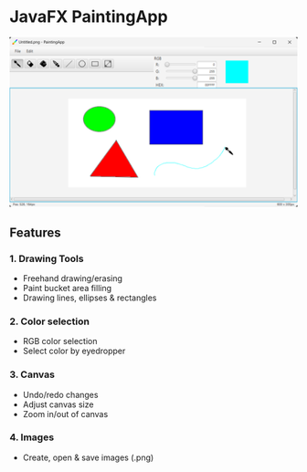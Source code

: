 # JavaFX PaintingApp
![Demo image](demo.png)
## Features
### 1. Drawing Tools
* Freehand drawing/erasing
* Paint bucket area filling
* Drawing lines, ellipses & rectangles
### 2. Color selection
* RGB color selection
* Select color by eyedropper
### 3. Canvas
* Undo/redo changes
* Adjust canvas size
* Zoom in/out of canvas
### 4. Images
* Create, open & save images (.png)
